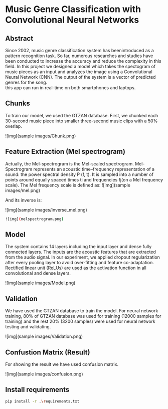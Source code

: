 # Music Genre Classification with Convolutional Neural Networks

## Abstract
Since 2002, music genre classification system has beenintroduced as a pattern recognition task. So far, numerous researches and studies have been conducted to increase
the accuracy and reduce the complexity in this field. In this project we designed a model which takes the spectogram of music pieces as an input and analyzes the image using a Convolutional Neural Network (CNN). The output of the system is a vector of predicted genres for the song.  
this app can run in real-time on both smartphones and laptops.

## Chunks
To train our model, we used the GTZAN database. First, we chunked each 30-second music piece into smaller three-second music clips with a 50% overlap.

![img](sample images/Chunk.png)


## Feature Extraction (Mel spectrogram)
Actually, the Mel-spectrogram is the Mel-scaled spectrogram.
Mel-Spectrogram represents an acoustic time–frequency representation of a sound: the power spectral density P (f, t). It is sampled into a number of points around equally spaced times
ti and frequencies fj(on a Mel frequency scale). The Mel frequency scale is defined as:
![img](sample images/mel.png)


And its inverse is:

![img](sample images/inverse_mel.png)

```bash
![img](melspectrogram.png)
```
## Model

The system contains 14 layers including the input layer and dense fully connected layers. The inputs are the acoustic features that are extracted from the audio signal.
In our experiment, we applied dropout regularization after every pooling layer to avoid over-fitting and feature co-adaptation. Rectified linear unit (ReLUs) are used as the activation function in all convolutional and
dense layers.

![img](sample images/Model.png) 

## Validation

We have used the GTZAN database to train the model. For neural network training, 80% of GTZAN database was used for training (12000 samples for training) and the rest 20% (3200 samples) were used for neural network testing and validating.

![img](sample images/Validation.png) 

## Confustion Matrix (Result)
For showing the result we have used confusion matrix.

![img](sample images/confusion.png) 


## Install requirements

```bash
pip install -r .\requirements.txt
```
